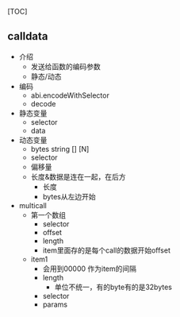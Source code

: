 [TOC]
## calldata
 - 介绍
    - 发送给函数的编码参数
    - 静态/动态
 - 编码
    - abi.encodeWithSelector
    - decode
 - 静态变量
    - selector
    - data
 - 动态变量
    - bytes string  <T>[]   <T>[N]
    - selector
    - 偏移量
    - 长度&数据是连在一起，在后方
       - 长度
       - bytes从左边开始
 - multicall
    - 第一个数组
       - selector
       - offset
       - length
       - item里面存的是每个call的数据开始offset
    - item1
       - 会用到00000 作为item的间隔
       - length
          - 单位不统一，有的byte有的是32bytes
       - selector
       - params
       